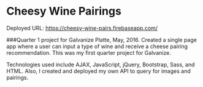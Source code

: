 # Cheesy Wine Pairings

Deployed URL: https://cheesy-wine-pairs.firebaseapp.com/

###Quarter 1 project for Galvanize Platte, May, 2016.
Created a single page app where a user can input a type of wine and receive a cheese pairing recommendation. This was my first quarter project for Galvanize.

Technologies used include AJAX, JavaScript, jQuery, Bootstrap, Sass, and HTML.
Also, I created and deployed my own API to query for images and pairings.
